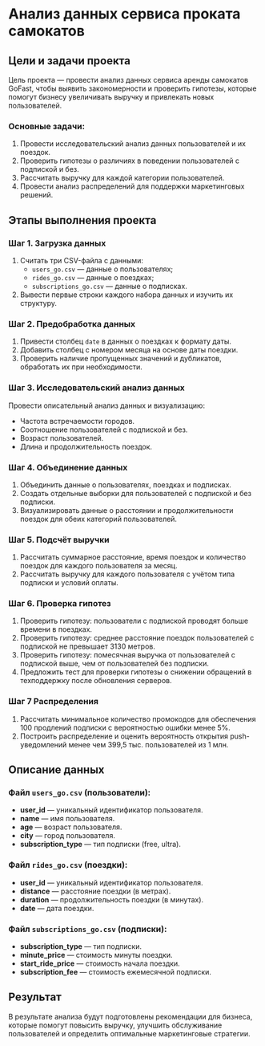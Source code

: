 # Анализ данных сервиса проката самокатов

## Цели и задачи проекта

Цель проекта — провести анализ данных сервиса аренды самокатов GoFast, чтобы выявить закономерности и проверить гипотезы, которые помогут бизнесу увеличивать выручку и привлекать новых пользователей.

### Основные задачи:

1. Провести исследовательский анализ данных пользователей и их поездок.
2. Проверить гипотезы о различиях в поведении пользователей с подпиской и без.
3. Рассчитать выручку для каждой категории пользователей.
4. Провести анализ распределений для поддержки маркетинговых решений.

## Этапы выполнения проекта

### Шаг 1. Загрузка данных

1. Считать три CSV-файла с данными:
    - `users_go.csv` — данные о пользователях;
    - `rides_go.csv` — данные о поездках;
    - `subscriptions_go.csv` — данные о подписках.
2. Вывести первые строки каждого набора данных и изучить их структуру.

### Шаг 2. Предобработка данных

1. Привести столбец `date` в данных о поездках к формату даты.
2. Добавить столбец с номером месяца на основе даты поездки.
3. Проверить наличие пропущенных значений и дубликатов, обработать их при необходимости.

### Шаг 3. Исследовательский анализ данных

Провести описательный анализ данных и визуализацию:

- Частота встречаемости городов.
- Соотношение пользователей с подпиской и без.
- Возраст пользователей.
- Длина и продолжительность поездок.

### Шаг 4. Объединение данных

1. Объединить данные о пользователях, поездках и подписках.
2. Создать отдельные выборки для пользователей с подпиской и без подписки.
3. Визуализировать данные о расстоянии и продолжительности поездок для обеих категорий пользователей.

### Шаг 5. Подсчёт выручки

1. Рассчитать суммарное расстояние, время поездок и количество поездок для каждого пользователя за месяц.
2. Рассчитать выручку для каждого пользователя с учётом типа подписки и условий оплаты.

### Шаг 6. Проверка гипотез

1. Проверить гипотезу: пользователи с подпиской проводят больше времени в поездках.
2. Проверить гипотезу: среднее расстояние поездок пользователей с подпиской не превышает 3130 метров.
3. Проверить гипотезу: помесячная выручка от пользователей с подпиской выше, чем от пользователей без подписки.
4. Предложить тест для проверки гипотезы о снижении обращений в техподдержку после обновления серверов.

### Шаг 7 Распределения

1. Рассчитать минимальное количество промокодов для обеспечения 100 продлений подписки с вероятностью ошибки менее 5%.
2. Построить распределение и оценить вероятность открытия push-уведомлений менее чем 399,5 тыс. пользователей из 1 млн.

## Описание данных

### Файл `users_go.csv` (пользователи):

- **user_id** — уникальный идентификатор пользователя.
- **name** — имя пользователя.
- **age** — возраст пользователя.
- **city** — город пользователя.
- **subscription_type** — тип подписки (free, ultra).

### Файл `rides_go.csv` (поездки):

- **user_id** — уникальный идентификатор пользователя.
- **distance** — расстояние поездки (в метрах).
- **duration** — продолжительность поездки (в минутах).
- **date** — дата поездки.

### Файл `subscriptions_go.csv` (подписки):

- **subscription_type** — тип подписки.
- **minute_price** — стоимость минуты поездки.
- **start_ride_price** — стоимость начала поездки.
- **subscription_fee** — стоимость ежемесячной подписки.

## Результат

В результате анализа будут подготовлены рекомендации для бизнеса, которые помогут повысить выручку, улучшить обслуживание пользователей и определить оптимальные маркетинговые стратегии.